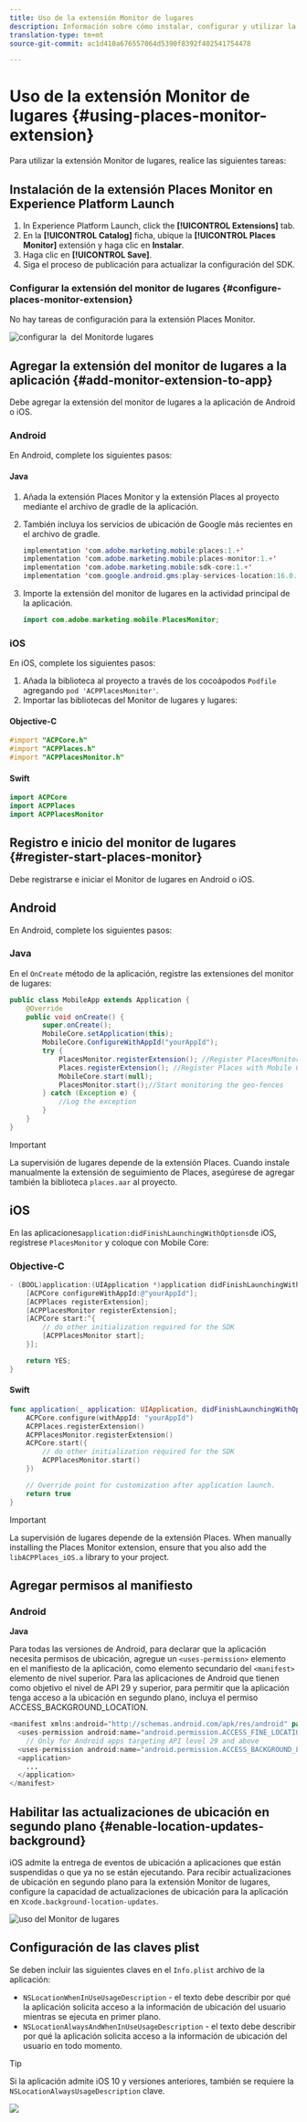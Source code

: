 ```yaml
---
title: Uso de la extensión Monitor de lugares
description: Información sobre cómo instalar, configurar y utilizar la extensión Monitor de lugares.
translation-type: tm+mt
source-git-commit: ac1d410a676557064d5390f8392f402541754478

---
```



# Uso de la extensión Monitor de lugares {#using-places-monitor-extension}

Para utilizar la extensión Monitor de lugares, realice las siguientes tareas:

## Instalación de la extensión Places Monitor en Experience Platform Launch

1. In Experience Platform Launch, click the **[!UICONTROL Extensions]** tab.
1. En la **[!UICONTROL Catalog]** ficha, ubique la **[!UICONTROL Places Monitor]** extensión y haga clic en **Instalar**.
1. Haga clic en **[!UICONTROL Save]**.
1. Siga el proceso de publicación para actualizar la configuración del SDK.

### Configurar la extensión del monitor de lugares {#configure-places-monitor-extension}

No hay tareas de configuración para la extensión Places Monitor.

![configurar la ‌ del Monitor](/help/assets/configure_places_monitor.png)de lugares

## Agregar la extensión del monitor de lugares a la aplicación {#add-monitor-extension-to-app}

Debe agregar la extensión del monitor de lugares a la aplicación de Android o iOS.

### Android

En Android, complete los siguientes pasos:

#### Java

1. Añada la extensión Places Monitor y la extensión Places al proyecto mediante el archivo de gradle de la aplicación.

1. También incluya los servicios de ubicación de Google más recientes en el archivo de gradle.

   ```java
   implementation 'com.adobe.marketing.mobile:places:1.+'
   implementation 'com.adobe.marketing.mobile:places-monitor:1.+'
   implementation 'com.adobe.marketing.mobile:sdk-core:1.+'
   implementation 'com.google.android.gms:play-services-location:16.0.0'
   ```

1. Importe la extensión del monitor de lugares en la actividad principal de la aplicación.

   ```java
   import com.adobe.marketing.mobile.PlacesMonitor;
   ```

### iOS

En iOS, complete los siguientes pasos:

1. Añada la biblioteca al proyecto a través de los cocoápodos `Podfile` agregando `pod 'ACPPlacesMonitor'`.
1. Importar las bibliotecas del Monitor de lugares y lugares:

#### Objective-C

```objectivec
#import "ACPCore.h"
#import "ACPPlaces.h"
#import "ACPPlacesMonitor.h"
```

#### Swift

```swift
import ACPCore
import ACPPlaces
import ACPPlacesMonitor
```


## Registro e inicio del monitor de lugares {#register-start-places-monitor}

Debe registrarse e iniciar el Monitor de lugares en Android o iOS.

## Android

En Android, complete los siguientes pasos:

### Java

En el `OnCreate` método de la aplicación, registre las extensiones del monitor de lugares:

```java
public class MobileApp extends Application {
    @Override
    public void onCreate() {
        super.onCreate();
        MobileCore.setApplication(this);
        MobileCore.ConfigureWithAppId("yourAppId");
        try {
            PlacesMonitor.registerExtension(); //Register PlacesMonitor with Mobile Core
            Places.registerExtension(); //Register Places with Mobile Core
            MobileCore.start(null);
            PlacesMonitor.start();//Start monitoring the geo-fences
        } catch (Exception e) {
            //Log the exception
        }
    }
}
```

>[!IMPORTANT]
>
>La supervisión de lugares depende de la extensión Places. Cuando instale manualmente la extensión de seguimiento de Places, asegúrese de agregar también la biblioteca `places.aar` al proyecto.

## iOS

En las aplicaciones`application:didFinishLaunchingWithOptions`de iOS, regístrese `PlacesMonitor` y coloque con Mobile Core:

### Objective-C

```objectivec
- (BOOL)application:(UIApplication *)application didFinishLaunchingWithOptions:(NSDictionary*)launchOptions {
    [ACPCore configureWithAppId:@"yourAppId"];
    [ACPPlaces registerExtension];
    [ACPPlacesMonitor registerExtension];
    [ACPCore start:^{            
        // do other initialization required for the SDK
        [ACPPlacesMonitor start];
    }];

    return YES;
}
```

#### Swift

```swift
func application(_ application: UIApplication, didFinishLaunchingWithOptions launchOptions: [UIApplication.LaunchOptionsKey: Any]?) -> Bool {
    ACPCore.configure(withAppId: "yourAppId")
    ACPPlaces.registerExtension()       
    ACPPlacesMonitor.registerExtension()
    ACPCore.start({
        // do other initialization required for the SDK
        ACPPlacesMonitor.start()
    })

    // Override point for customization after application launch.        
    return true
}
```

>[!IMPORTANT]
>
>La supervisión de lugares depende de la extensión Places. When manually installing the Places Monitor extension, ensure that you also add the `libACPPlaces_iOS.a` library to your project.


## Agregar permisos al manifiesto

### Android

**Java**

Para todas las versiones de Android, para declarar que la aplicación necesita permisos de ubicación, agregue un `<uses-permission>` elemento en el manifiesto de la aplicación, como elemento secundario del `<manifest>` elemento de nivel superior. Para las aplicaciones de Android que tienen como objetivo el nivel de API 29 y superior, para permitir que la aplicación tenga acceso a la ubicación en segundo plano, incluya el permiso ACCESS_BACKGROUND_LOCATION.

```java
<manifest xmlns:android="http://schemas.android.com/apk/res/android" package="com.adobe.placesapp">
  <uses-permission android:name="android.permission.ACCESS_FINE_LOCATION" />
    // Only for Android apps targeting API level 29 and above
  <uses-permission android:name="android.permission.ACCESS_BACKGROUND_LOCATION" />
  <application>        
    ...    
  </application>
</manifest>
```


## Habilitar las actualizaciones de ubicación en segundo plano {#enable-location-updates-background}

iOS admite la entrega de eventos de ubicación a aplicaciones que están suspendidas o que ya no se están ejecutando. Para recibir actualizaciones de ubicación en segundo plano para la extensión Monitor de lugares, configure la capacidad de actualizaciones de ubicación para la aplicación en `Xcode.background-location-updates`.

![uso del Monitor de lugares](/help/assets/using-the-places-monitor_1.png)

## Configuración de las claves plist

Se deben incluir las siguientes claves en el `Info.plist` archivo de la aplicación:

* `NSLocationWhenInUseUsageDescription` - el texto debe describir por qué la aplicación solicita acceso a la información de ubicación del usuario mientras se ejecuta en primer plano.
* `NSLocationAlwaysAndWhenInUseUsageDescription` - el texto debe describir por qué la aplicación solicita acceso a la información de ubicación del usuario en todo momento.

>[!TIP]
>
>Si la aplicación admite iOS 10 y versiones anteriores, también se requiere la `NSLocationAlwaysUsageDescription` clave.

![](/help/assets/using-the-places-monitor_2.png)
